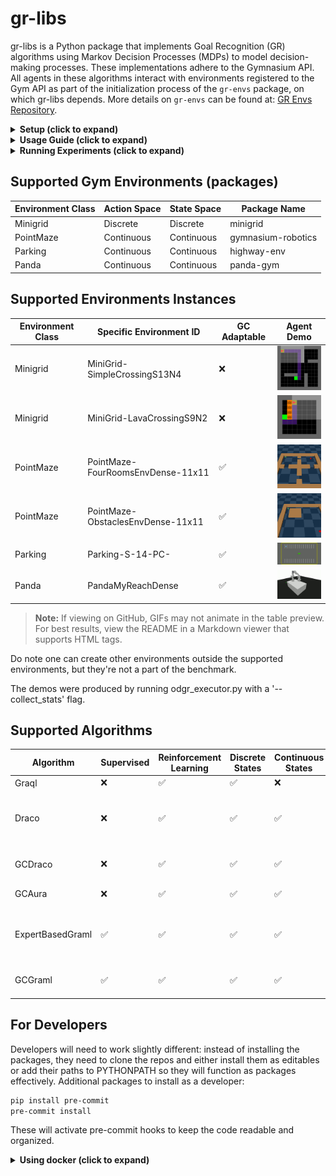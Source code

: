 # gr-libs
gr-libs is a Python package that implements Goal Recognition (GR) algorithms using Markov Decision Processes (MDPs) to model decision-making processes. These implementations adhere to the Gymnasium API. All agents in these algorithms interact with environments registered to the Gym API as part of the initialization process of the `gr-envs` package, on which gr-libs depends. More details on `gr-envs` can be found at: [GR Envs Repository](https://github.com/MatanShamir1/gr_envs).

<details>
<summary><strong>Setup (click to expand)</strong></summary>

## Setup

**Note:** If you are using Windows, use Git Bash for the following commands. Otherwise, any terminal or shell will work.
You will need Microsoft Visual C++ 14.0 or greater. If you experiment issues while trying to download the package, you can download the latest version of it here: https://visualstudio.microsoft.com/visual-cpp-build-tools/

`gr_libs` depends on `gr_envs`, which registers a set of Gym environments. Ensure your Python environment is set up with Python >= 3.11.

### Setting Up a Python Environment (if needed)
<details>
<summary><strong>Using Pip (click to expand)</strong></summary>

1. **Find Your Python Installation:**  
   To locate your Python 3.12 executable, run:
   ```sh
   py -3.12 -c "import sys; print(sys.executable)"
   ```
2. **Create a New Virtual Environment:**  
   Using the path found above, create a new empty venv:
   ```sh
   C:/Users/path/to/Programs/Python/Python312/python.exe -m venv test_env
   ```
3. **Activate the Virtual Environment:**
   ```sh
   source test_env/Scripts/activate
   ```
4. **Verify the Active Environment:**  
   Since there is no direct equivalent to `conda env list`, you can check your active environment via:
   ```sh
   echo $VIRTUAL_ENV
   ```

</details>

<details>
<summary><strong>Using Conda (click to expand)</strong></summary>

1. **Create a New Conda Environment:**  
   Replace `3.12` with your desired Python version if necessary.
   ```sh
   conda create -n new_env python=3.12
   ```
2. **Activate the Environment:**
   ```sh
   conda activate new_env
   ```

</details>
  
  
### Upgrade Basic Package Management Modules:
   Run the following command (replace `/path/to/python.exe` with the actual path):
   ```sh
   /path/to/python.exe -m pip install --upgrade pip setuptools wheel versioneer
   ```
### Install the `gr-libs` Package:
  The extras install the custom environments defined in `gr_envs`.
  (For editable installation, add the `-e` flag by cloning the repo and cd'ing to it https://github.com/MatanShamir1/gr_libs.git)
  - **Minigrid Environment:**  
    ```sh
    pip install gr_libs[minigrid]
    ```
  - **Highway Environment (Parking):**  
    ```sh
    pip install gr_libs[highway]
    ```
  - **Maze Environment (Point-Maze):**  
    ```sh
    pip install gr_libs[maze]
    ```
  - **Panda Environment:**  
    ```sh
    pip install gr_libs[panda]
    ```
   (For editable installation, add the `-e` flag.)
   ```sh
   cd /path/to/clone/of/GoalRecognitionLibs
   pip install -e .
   ```

</details>

<details>
<summary><strong>Usage Guide (click to expand)</strong></summary>

## Usage Guide

After installing gr_libs, you will have access to custom Gym environments, allowing you to set up and execute an Online Dynamic Goal Recognition (ODGR) scenario with the algorithm of your choice.

<details>
<summary><strong>Working with an initial dataset of trained agents</strong></summary>

gr_libs also includes a library of trained agents for the various supported environments within the package.

</details>

<details>
<summary><strong>Dataset Download (New CLI)</strong></summary>

To download the dataset of trained agents and caches, use the new CLI tool after installing `gr_libs`:

```sh
download-gr-libs-dataset
```

You can also specify a custom extraction directory,:

```sh
download-gr-libs-dataset --extract_to /path/to/target/dir
```

This will download and extract the required files into the specified directory (by default, the package directory).

You may also use the following alternative methods:

- **Clone the repository and run the script directly:**
  ```sh
  git clone https://github.com/MatanShamir1/gr_libs.git
  cd gr_libs
  pip install gdown
  python download_dataset.py
  ```

- **Manual download from Google Drive:**
  - [Download gr_cache.zip](https://drive.google.com/uc?id=1ELmEpgmrmfwSCbfcCW_BJoKgCBjXsZqF)
  - [Download trained_agents.zip](https://drive.google.com/uc?id=12rBbaIa48sM-LPPucD5EEtV8dOsGGU7z)
  
  After downloading, unzip both files into your desired directory within the package.
  
  After extraction, you should observe the folders `trained_agents` and `gr_cache` in your current working directory. These folders contain the necessary datasets for running experiments and using the provided tools.

- **Use our docker image, which includes the dataset in it:**
First, make sure you have docker downloaded, installed and that the docker daemon is running.
Then,
1. pull the image:
```sh
docker pull ghcr.io/matanshamir1/gr_image:latest
```
2. run a container:
```sh
docker run -it ghcr.io/matanshamir1/gr_image:latest bash
```
3. You end up with a container that has the datasets in it, but doesn't have the packages. Install the package from within the container, go back to 'Setup' for that.

</details>

<details>
<summary><strong>Method 1: Writing a Custom Script</strong></summary>

1. **Create a recognizer**
   
   Specify the domain name and specific environment for the recognizer, effectively telling it the domain theory - the collection of states and actions in the environment.

   ```python
   import gr_libs.environment # Triggers gym env registration - you must run it!
   recognizer = Graql(
       domain_name="minigrid",
       env_name="MiniGrid-SimpleCrossingS13N4"
   )
   ```

2. **Domain Learning Phase** (For GRAQL)
   
   GRAQL does not accumulate information about the domain or engage in learning activities during this phase.
   Other algorithms don't require any data for the phase and simply use what's provided in their intialization: the domain and environment specifics, excluding the possible goals.

3. **Goal Adaptation Phase**
   
   The recognizer receives new goals and corresponding training configurations. GRAQL trains goal-directed agents and stores their policies for inference.
   
   ```python
   recognizer.goals_adaptation_phase(
       dynamic_goals=[(11,1), (11,11), (1,11)],
       dynamic_train_configs=[(QLEARNING, 100000) for _ in range(3)]  # For expert sequence generation
   )
   ```

4. **Inference Phase**
   
   This phase generates a partial sequence from a trained agent, simulating suboptimal behavior with Gaussian noise.
   
   ```python
   actor = TabularQLearner(
       domain_name="minigrid",
       problem_name="MiniGrid-SimpleCrossingS13N4-DynamicGoal-11x1-v0",
       algorithm=QLEARNING,
       num_timesteps=100000
   )
   actor.learn()
   full_sequence = actor.generate_observation(
       action_selection_method=stochastic_amplified_selection,
       random_optimalism=True  # Adds noise to action values
   )
   partial_sequence = random_subset_with_order(full_sequence, int(0.5 * len(full_sequence)), is_consecutive=False)
   closest_goal = recognizer.inference_phase(partial_sequence, (11,1), 0.5)
   ```

5. **Evaluate the result**
   
   ```python
   print(f"Closest goal returned by Graql: {closest_goal}\nActual goal actor aimed towards: (11, 1)")
   ```

</details>

<details>
<summary><strong>Method 2: Using a Configuration File</strong></summary>

The `consts.py` file contains predefined ODGR problem configurations. You can use existing configurations or define new ones.

To execute an ODGR problem using the configuration file, you specify a recognizer, a domain, a gym environment within that domain and the task:
```sh
python odgr_executor.py --recognizer ExpertBasedGraml --domain minigrid --task L1 --env_name MiniGrid-SimpleCrossingS13N4
```

If you also add the flag:
```sh
 --collect_stats
```
to the cmd, 3 kinds of outputs will be generated from the ODGR problem's execution:
a. Into:
```sh
outputs\\minigrid\MiniGrid-SimpleCrossingS13N4\MiniGrid-SimpleCrossingS13N4\L1\experiment_results
```
a .pkl and a .txt summary in a dictionary format will be generated, including the summary of all ODGR executions, including runtime and overall accuracies for all lengths and types of input sequences.

b. Into:
```sh
outputs\ExpertBasedGraml\minigrid\MiniGrid-SimpleCrossingS13N4\policy_sequences\MiniGrid-SimpleCrossingS13N4-DynamicGoal-1x11-v0_inference_seq/plan_image.png
```
a visulzation of the sequence the agent generated will be dumped, either in a png or an mp4 format, depending on the domain, for debugability.

c. Into:
either:
```sh
outputs\ExpertBasedGraml\minigrid\MiniGrid-SimpleCrossingS13N4\goal_embeddings
```
In Graml algorithms, or:
```sh
outputs\Graql\minigrid\MiniGrid-SimpleCrossingS13N4\confidence
```
In GRAsRL algorithms,
pickled results from which confidence of the results can be obtained, for offline analysis.

For GRAsRL outputs, for every possible goal, the likelihood of it being the true goal from the input sequence, based on the policy distance metric.

For GRAML outputs, the embeddings of the sequences are pickled for every goal-directed sequence. Offline, since, since in the embdding space of GRAML's metric model- sequences towards the same sequences are close and vice versa, one could reproduce the most likely goal by measuring the elementwise vector distance of the embeddings, and retrieve a confidence of it.

</details>

</details>

<details>
<summary><strong>Running Experiments (click to expand)</strong></summary>

## Running Experiments

In light of the previous section, the user should already know how to scale the experiments using odgr_executor, and they should also understand how to use the 3 types of outputs for offline analysis of the algorithms.
gr_libs also provides another scaling method to run odgr_executor on multiple domains and environments, for many ODGR problems, as well as python scripts for analysis of these results, to create plots and statistics over the executions.

### Scaling odgr_executor runs
A part of the contribution of this package is standardizing the evaluations of MDP-based GR frameworks.
consts.py provides a set of ODGR problems on which the framework can be evaluated.
The 'evaluations' sub-package provides scripts to analyze the results of the all_experiments.py execution, done over the ODGR the problems defined at consts.py.

#### Running all_experiments.py

You can now run `all_experiments.py` with your desired combination of domains, environments, tasks, and recognizers directly from the command line, without editing the script:

```sh
python gr_libs/all_experiments.py \
    --domains minigrid parking \
    --envs MiniGrid-SimpleCrossingS13N4 Parking-S-14-PC- \
    --tasks L1 L2 L3 L4 L5 \
    --recognizers ExpertBasedGraml Graql \
    --n 5
```

- `--domains`: List of domains to run experiments on.
- `--envs`: List of environments (must be in the same order as domains).
- `--tasks`: List of tasks (applied to all domain/env pairs).
- `--recognizers`: List of recognizers/algorithms to evaluate.
- `--n`: Number of times to execute each task (default: 5).

This script uses multiprocessing to simultaneously execute many `odgr_executor.py` runs as child processes. It logs failures and successful executions for debugability.

After execution summary files are generated in `outputs/summaries/` for further analysis and plotting.

another execution example:
```sh
python gr_libs/all_experiments.py --domains parking --envs Parking-S-14-PC- --tasks L1 L2 L3 L4 L5 --recognizers GCAura GCGraml GCDraco BGGraml Draco --n 5
```

### Using analysis scripts
The repository provides benchmark domains and scripts for analyzing experimental results. The `evaluation` directory contains tools for processing and visualizing the results from odgr_executor.py and all_experiments.py.
Please follow the README.md file in the 'evaluation' directory for more details.

</details>

## Supported Gym Environments (packages)

| **Environment Class**  | **Action Space** | **State Space** | **Package Name** |
|------------|----------------|----------------|----------------|
| Minigrid   | Discrete       | Discrete       | minigrid           |
| PointMaze  | Continuous     | Continuous     | gymnasium-robotics |
| Parking    | Continuous     | Continuous     | highway-env        |
| Panda      | Continuous     | Continuous     | panda-gym          |

## Supported Environments Instances

| **Environment Class**  | **Specific Environment ID**                | **GC Adaptable** | **Agent Demo**                                   |
|-----------------------|---------------------------------------------|------------------|--------------------------------------------------|
| Minigrid              | MiniGrid-SimpleCrossingS13N4                | ❌               | <img src="gifs/minigrid_walls.png" width="120"/> |
| Minigrid              | MiniGrid-LavaCrossingS9N2                   | ❌               | <img src="gifs/minigrid_lava.png" width="120"/>  |
| PointMaze             | PointMaze-FourRoomsEnvDense-11x11           | ✅               | <img src="gifs/point_maze.gif" width="120"/>     |
| PointMaze             | PointMaze-ObstaclesEnvDense-11x11           | ✅               | <img src="gifs/point_maze_obstacles.gif" width="120"/> |
| Parking               | Parking-S-14-PC-                            | ✅               | <img src="gifs/parking.gif" width="120"/>        |
| Panda                 | PandaMyReachDense                           | ✅               | <img src="gifs/panda.gif" width="120"/>          |

> **Note:** If viewing on GitHub, GIFs may not animate in the table preview. For best results, view the README in a Markdown viewer that supports HTML tags.

Do note one can create other environments outside the supported environments, but they're not a part of the benchmark.

The demos were produced by running odgr_executor.py with a '--collect_stats' flag.

## Supported Algorithms

| **Algorithm**        | **Supervised** | **Reinforcement Learning** | **Discrete States** | **Continuous States** | **Discrete Actions** | **Continuous Actions** | **Model-Based** | **Model-Free** | **Action-Only** | **Goal Conditioned** | **Fine-Tuning** | **Supported Environments**                |
|---------------------|----------------|---------------------------|---------------------|----------------------|----------------------|-----------------------|------------------|----------------|----------------|---------------------|-----------------|-------------------------------------------|
| Graql               | ❌             | ✅                        | ✅                  | ❌                   | ✅                   | ❌                    | ❌               | ✅             | ❌             | ❌                  | ❌              | Minigrid                                   |
| Draco               | ❌             | ✅                        | ✅                  | ✅                   | ✅                   | ✅                    | ❌               | ✅             | ❌             | ❌                  | ❌              | MinigridSimple, MinigridLava, PointMazeObstacles, PointMazeFourRooms, PandaReach, Parking            |
| GCDraco             | ❌             | ✅                        | ✅                  | ✅                   | ✅                   | ✅                    | ❌               | ✅             | ❌             | ✅                  | ❌              | PointMazeObstacles, PointMazeFourRooms, PandaReach, Parking                       |
| GCAura              | ❌             | ✅                        | ✅                  | ✅                   | ✅                    | ❌               | ✅             | ❌             | ✅                  | ✅              | ✅              | PointMaze, PandaReach, Parking            |
| ExpertBasedGraml    | ✅             | ✅                        | ✅                  | ✅                   | ✅                   | ✅                    | ❌               | ✅             | ✅             | ❌                  | ❌              | MinigridSimple, MinigridLava, PointMazeObstacles, PointMazeFourRooms, PandaReach, Parking                       |
| GCGraml             | ✅             | ✅                        | ✅                  | ✅                   | ✅                   | ✅                    | ❌               | ✅             | ✅             | ✅                  | ❌              | PointMazeObstacles, PointMazeFourRooms, PandaReach, Parking                       |


## For Developers
Developers will need to work slightly different: instead of installing the packages, they need to clone the repos and either install them as editables or add their paths to PYTHONPATH so they will function as packages effectively.
Additional packages to install as a developer:
```sh
pip install pre-commit
pre-commit install
```
These will activate pre-commit hooks to keep the code readable and organized.
<details>
<summary><strong>Using docker (click to expand)</strong></summary>

For details on the CI pipeline docker images and usage, see the [View CI documentation](https://github.com/MatanShamir1/gr_libs/blob/main/CI/README.md)

If you want to browse the folder directly on GitHub, use this link: [View .github/actions folder on GitHub](https://github.com/MatanShamir1/gr_libs/tree/main/.github/actions)
</details>
